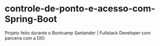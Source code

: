 # controle-de-ponto-e-acesso-com-Spring-Boot
Projeto feito durante o Bootcamp Santander  | Fullstack Developer com parceira com a DIO
